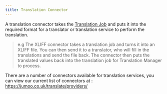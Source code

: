 ```yaml
---
title: Translation Connector
---
```



A translation connector takes the [Translation Job](job) and puts it into the required format for a translator or translation service to perform the translation.

> e.g The XLIFF connector takes a translation job and turns it into an XLIFF file. You can then send it to a translator, who will fill in the translations and send the file back. The connector then puts the translated values back into the translation job for Translation Manager to process.

There are a number of connectors available for translation services, you can view our current list of connectors at : https://jumoo.co.uk/translate/providers/ 

